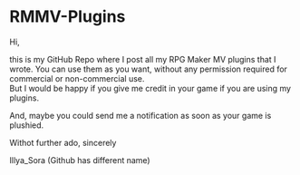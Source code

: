 # RMMV-Plugins

Hi,

this is my GitHub Repo where I post all my RPG Maker MV plugins that I wrote. You can use them as you want, without any permission required for commercial or non-commercial use.<br>
But I would be happy if you give me credit in your game if you are using my plugins.

And, maybe you could send me a notification as soon as your game is plushied.


Withot further ado, sincerely

Illya_Sora
(Github has different name)
